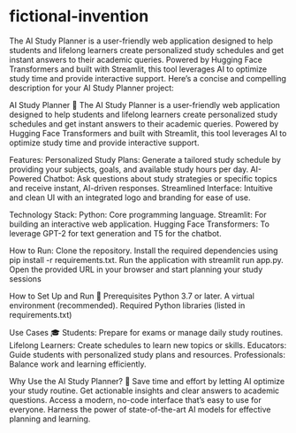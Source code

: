 # fictional-invention
The AI Study Planner is a user-friendly web application designed to help students and lifelong learners create personalized study schedules and get instant answers to their academic queries. Powered by Hugging Face Transformers and built with Streamlit, this tool leverages AI to optimize study time and provide interactive support.
Here’s a concise and compelling description for your AI Study Planner project:

AI Study Planner 📘
The AI Study Planner is a user-friendly web application designed to help students and lifelong learners create personalized study schedules and get instant answers to their academic queries. Powered by Hugging Face Transformers and built with Streamlit, this tool leverages AI to optimize study time and provide interactive support.

Features:
Personalized Study Plans: Generate a tailored study schedule by providing your subjects, goals, and available study hours per day.
AI-Powered Chatbot: Ask questions about study strategies or specific topics and receive instant, AI-driven responses.
Streamlined Interface: Intuitive and clean UI with an integrated logo and branding for ease of use.

Technology Stack:
Python: Core programming language.
Streamlit: For building an interactive web application.
Hugging Face Transformers: To leverage GPT-2 for text generation and T5 for the chatbot.

How to Run:
Clone the repository.
Install the required dependencies using pip install -r requirements.txt.
Run the application with streamlit run app.py.
Open the provided URL in your browser and start planning your study sessions

How to Set Up and Run 📂
Prerequisites
Python 3.7 or later.
A virtual environment (recommended).
Required Python libraries (listed in requirements.txt)

Use Cases 🎓
Students: Prepare for exams or manage daily study routines.
Lifelong Learners: Create schedules to learn new topics or skills.
Educators: Guide students with personalized study plans and resources.
Professionals: Balance work and learning efficiently.

Why Use the AI Study Planner? 🤔
Save time and effort by letting AI optimize your study routine.
Get actionable insights and clear answers to academic questions.
Access a modern, no-code interface that’s easy to use for everyone.
Harness the power of state-of-the-art AI models for effective planning and learning.

